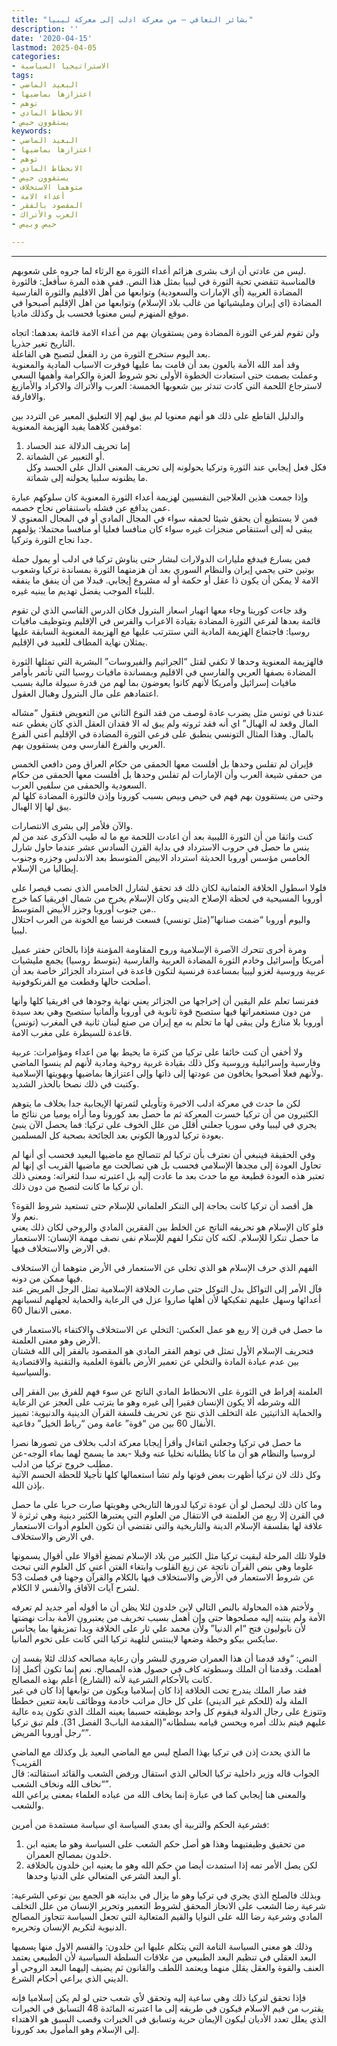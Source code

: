 ```yaml
---
title: "بشائر التعافي – من معركة ادلب إلى معركة ليبيا"
description: ''
date: '2020-04-15'
lastmod: 2025-04-05
categories:
- الاستراتيجيا السياسية
tags:
- البعيد الماضي
- اعتزازها بماضيها
- توهم
- الانحطاط المادي
- يستقوون حيص
keywords:
- البعيد الماضي
- اعتزازها بماضيها
- توهم
- الانحطاط المادي
- يستقوون حيص
- متوهما الاستخلاف
- أعداء الامة
- المقصود بالفقر
- العرب والأتراك
- حيص وبيص

---
```

****

ليس من عادتي أن ازف بشرى هزائم أعداء الثورة مع الرثاء لما جروه على شعوبهم.  
فالمناسبة تتقضي تحية الثورة في ليبيا بمثل هذا النص. ففي هذه المرة سأفعل: فالثورة المضادة العربية (أي الإمارات والسعودية) وتوابعها من أهل الاقليم والثورة الفارسية المضادة (اي إيران ومليشياتها من غالب بلاد الإسلام) وتوابعها من اهل الإقليم أصبحوا في موقع المنهزم ليس معنويا فحسب بل وكذلك ماديا.

ولن تقوم لفرعي الثورة المضادة ومن يستقويان بهم من أعداء الامة قائمة بعدهما: اتجاه التاريخ تغير جذريا.  
بعد اليوم ستخرج الثورة من رد الفعل لتصبح هي الفاعلة.  
وقد أمد الله الأمة بالعون بعد أن قامت بما عليها فوفرت الاسباب المادية والمعنوية وعملت بصمت حتى استعادت الخطوة الأولى نحو شروط العزة والكرامة وأهمها السعي لاسترجاع اللحمة التي كادت تندثر بين شعوبها الخمسة: العرب والأتراك والاكراد والأمازيغ والافارقة.

والدليل القاطع على ذلك هو أنهم معنويا لم يبق لهم إلا التعليق المعبر عن التردد بين موقفين كلاهما يفيد الهزيمة المعنوية:  
1. إما تحريف الدلالة عند الحساد  
2. أو التعبير عن الشماتة.  
فكل فعل إيجابي عند الثورة وتركيا يحولونه إلى تحريف المعنى الدال على الحسد وكل ما يظنونه سلبيا يحولنه إلى شماتة.

وإذا جمعت هذين العلاجين النفسيين لهزيمة أعداء الثورة المعنوية كان سلوكهم عبارة عمن يدافع عن فشله باستنقاص نجاح خصمه.  
فمن لا يستطيع أن يحقق شيئا لحمقه سواء في المجال المادي أو في المجال المعنوي لا يبقى له إلى استنقاص منجزات غيره سواء كان منافسا فعليا أو منافسا محتملا: يؤلمهم جدا نجاح الثورة وتركيا.

فمن يسارع فيدفع مليارات الدولارات لبشار حتى يناوش تركيا في ادلب أو يمول حملة بوتين حتى يحمي إيران والنظام السوري بعد أن هزمتهما الثورة بمساندة تركيا وشعوب الامة لا يمكن أن يكون ذا عقل أو حكمة أو له مشروع إيجابي. فبدلا من أن ينفق ما ينفقه للبناء الموجب يفضل تهديم ما يبنيه غيره.

وقد جاءت كورينا وجاء معها انهيار اسعار البترول فكان الدرس القاسي الذي لن تقوم قائمة بعدها لفرعي الثورة المضادة بقيادة الاعراب والفرس في الإقليم وبتوظيف مافيات روسيا: فاجتماع الهزيمة المادية التي ستترتب عليها مع الهزيمة المعنوية السابقة عليها يمثلان نهاية المطاف للعبيد في الإقليم.

فالهزيمة المعنوية وحدها لا تكفي لقتل “الجراثيم والفيروسات” البشرية التي تمثلها الثورة المضادة بصفها العربي والفارسي في الاقليم وبمساندة مافيات روسيا التي تأتمر بأوامر مافيات إسرائيل وأمريكا لأنهم كانوا يعوضون بما لهم من قدرة سيولة مالية بسبب اعتمادهم على مال البترول وهبال العقول.

عندنا في تونس مثل يضرب عادة لوصف من فقد النوع الثاني من التعويض فنقول “مشاله المال وقعد له الهبال” اي أنه فقد ثروته ولم يبق له الا فقدان العقل الذي كان يغطي عنه بالمال. وهذا المثال التونسي ينطبق على فرعي الثورة المضادة في الإقليم أعني الفرع العربي والفرع الفارسي ومن يستقوون بهم.

فإيران لم تفلس وحدها بل أفلست معها الحمقى من حكام العراق ومن دافعي الخمس من حمقى شيعة العرب وأن الإمارات لم تفلس وحدها بل أفلست معها الحمقى من حكام السعودية والحمقى من سلفيي العرب.  
وحتى من يستقوون بهم فهم في حيص وبيص بسبب كورونا وإذن فالثورة المضادة كلها لم يبق لها إلا الهبال.

والآن فلأمر إلى بشرى الانتصارات.  
كنت واثقا من أن الثورة الليبية بعد أن اعادت اللحمة مع ما له طيب الذكرى عند من لم ينس ما حصل في حروب الاسترداد في بداية القرن السادس عشر عندما حاول شارل الخامس مؤسس أوروبا الحديثة استرداد الابيض المتوسط بعد الاندلس وجزره وجنوب إيطاليا من الإسلام.

فلولا اسطول الخلافة العثمانية لكان ذلك قد تحقق لشارل الخامس الذي نصب قيصرا على أوروبا المسيحية في لحظة الإصلاح الديني وكان الإسلام يخرج من شمال افريقيا كما خرج من جنوب أوروبا وجزر الأبيض المتوسط..  
واليوم أوروبا “ضمت صنانها”(مثل تونسي) فسعت فرنسا مع الخونة من العرب احتلال ليبيا.

ومرة أخرى تتحرك الآصرة الإسلامية وروح المقاومة المؤمنة فإذا بالخائن حفتر عميل أمريكا وإسرائيل وخادم الثورة المضادة العربية والفارسية (بتوسط روسيا) يجمع مليشيات عربية وروسية لغزو ليبيا بمساعدة فرنسية لتكون قاعدة في استرداد الجزائر خاصة بعد أن أصلحت حالها وقطعت مع الفرنكوفونية.

ففرنسا تعلم علم اليقين أن إخراجها من الجزائر يعني نهاية وجودها في افريقيا كلها وأنها من دون مستعمراتها فيها ستصبح قوة ثانوية في أوروبا وألمانيا ستصبح وهي بعد سيدة أوروبا بلا منازع ولن يبقى لها ما تحلم به مع إيران من صنع لبنان ثانية في المغرب (تونس) قاعدة للسيطرة على مغرب الامة.

ولا أخفي أن كنت خائفا على تركيا من كثرة ما يحيط بها من اعداء ومؤامرات: عربية وفارسية وإسرائيلية وروسية وكل ذلك بقيادة غربية روحية ومادية لأنهم لم ينسوا الماضي ولأنهم فعلا أصبحوا يخافون من عودتها إلى ذاتها وإلى اعتزازها بماضيها وبهويتها الإسلامية.  
وكتبت في ذلك نصحا بالحذر الشديد.

لكن ما حدث في معركة ادلب الاخيرة وتأويلي لثمرتها الإيجابية جدا بخلاف ما يتوهم الكثيرون من أن تركيا خسرت المعركة ثم ما حصل بعد كورونا وما أراه يوميا من نتائج ما يجري في ليبيا وفي سوريا جعلني أقلل من علل الخوف على تركيا: فما يحصل الآن ينبئ بعودة تركيا لدورها الكوني بعد الجائحة بصحبة كل المسلمين.

وفي الحقيقة فينبغي أن نعترف بأن تركيا لم تتصالح مع ماضيها البعيد فحسب أي أنها لم تحاول العودة إلى مجدها الإسلامي فحسب بل هي تصالحت مع ماضيها القريب أي إنها لم تعتبر هذه العودة قطيعة مع ما حدث بعد ما عادت إليه بل اعتبرته سدا لثغراته: ومعنى ذلك أن تركيا ما كانت لتصبح من دون ذلك.

هل أقصد أن تركيا كانت بحاجة إلى التنكر العلماني للإسلام حتى تستعيد شروط القوة؟  
نعم ولا.  
فلو كان الإسلام هو تحريفه الناتج عن الخلط بين الفقرين المادي والروحي لكان ذلك يعني ما حصل تنكرا للإسلام. لكنه كان تنكرا لفهم للإسلام نفى نصف مهمة الإنسان: الاستعمار في الارض والاستخلاف فيها.

الفهم الذي حرف الإسلام هو الذي تخلى عن الاستعمار في الأرض متوهما أن الاستخلاف فيها ممكن من دونه.  
فآل الأمر إلى التواكل بدل التوكل حتى صارت الخلافة الإسلامية تمثل الرجل المريض عند أعدائها وسهل عليهم تفكيكها لأن أهلها صاروا عزل في الرعاية والحماية لجهلهم لنسيانهم معنى الانفال 60.

ما حصل في قرن إلا ربع هو عمل العكس: التخلي عن الاستخلاف والاكتفاء بالاستعمار في الأرض وهو معنى العلمنة.  
فتحريف الإسلام الأول تمثل في توهم الفقر المادي هو المقصود بالفقر إلى الله فشتان بين عدم عبادة المادة والتخلي عن تعمير الأرض بالقوة العلمية والتقنية والاقتصادية والسياسية.

العلمنة إفراط في الثورة على الانحطاط المادي الناتج عن سوء فهم للفرق بين الفقر إلى الله وشرطه ألا يكون الإنسان فقيرا إلى غيره وهو ما يترتب على العجز عن الرعاية والحماية الذاتيتين علة التخلف الذي نتج عن تحريف فلسفة القرآن الدينية والدنيوية: تمييز الأنفال 60 بين من “قوة” عامة ومن “رباط الخيل” دفاعية.

ما حصل في تركيا وجعلني اتفاءل وأقرأ إيجابا معركة ادلب بخلاف من تصورها نصرا لروسيا والنظام هو أن ما كانا يطلبانه تخليا عنه وقبلا -بعد ما يسمح لهما بماء الوجه-عن مطلب خروج تركيا من ادلب.  
وكل ذلك لان تركيا أظهرت بعض قوتها ولم تشأ استعمالها كلها تأجيلا للحظة الحسم الآتية بإذن الله.

وما كان ذلك ليحصل لو أن عودة تركيا لدورها التاريخي وهويتها صارت حربا على ما حصل في القرن إلا ربع من العلمنة في الانتقال من العلوم التي يعتبرها الكثير دينية وهي ثرثرة لا علاقة لها بفلسفة الإسلام الدينة والتاريخية والتي تقتضي أن تكون العلوم أدوات الاستعمار في الارض والاستخلاف.

فلولا تلك المرحلة لبقيت تركيا مثل الكثير من بلاد الإسلام تمضغ أقوالا على أقوال يسمونها علوما وهي بنص القرآن ناتجة عن زيغ القلوب وابتغاء الفتن أعني كل العلوم التي تبحث عن شروط الاستعمار في الأرض والاستخلاف فيها بالكلام والقرآن وجهنا في فصلت 53 لشرح آيات الآفاق والأنفس لا الكلام.

ولأختم هذه المحاولة بالنص التالي لابن خلدون لئلا يظن أن ما أقوله أمر جديد لم تعرفه الأمة ولم ينتبه إليه مصلحوها حتى وإن أهمل بسبب تخريف من يعتبرون الأمة بدأت نهضتها لأن نابوليون فتح “ام الدنيا” ولأن محمد علي ثار على الخلافة وبدأ تمزيقها بما يجانس سايكس بيكو وخطة وضعها لايبنتس لتلهية تركيا التي كانت على تخوم ألمانيا.

النص: “وقد قدمنا أن هذا العمران ضروري للبشر وأن رعاية مصالحه كذلك لئلا يفسد إن أهملت. وقدمنا أن الملك وسطوته كاف في حصول هذه المصالح. نعم إنما تكون أكمل إذا كانت بالأحكام الشرعية لأنه (الشارع) أعلم بهذه المصالح.  
فقد صار الملك يندرج تحت الخلافة إذا كان إسلاميا ويكون من توابعها إذا كان في غير الملة وله (للحكم غير الديني) على كل حال مراتب خادمة ووظائف تابعة تتعين خططا وتتوزع على رجال الدولة فيقوم كل واحد بوظيفته حسبما يعينه الملك الذي تكون يده عالية عليهم فيتم بذلك أمره ويحسن قيامه بسلطانه”(المقدمة الباب3 الفصل 31). فلم تبق تركيا “رجل أوروبا المريض”.

ما الذي يحدث إذن في تركيا بهذا الصلح ليس مع الماضي البعيد بل وكذلك مع الماضي القريب؟  
الجواب قاله وزير داخلية تركيا الحالي الذي استقال ورفض الشعب والقائد استقالته: قال “نخاف الله ونخاف الشعب”.  
والمعنى هنا إيجابي كما في عبارة إنما يخاف الله من عباده العلماء بمعنى يراعي الله والشعب.

فشرعية الحكم والتربية أي بعدي السياسة اي سياسة مستمدة من أمرين:  
1. من تحقيق وظيفتيهما وهذا هو أصل حكم الشعب على السياسة وهو ما يعنيه ابن خلدون بمصالح العمران.  
2. لكن يصل الأمر تمه إذا استمدت أيضا من حكم الله وهو ما يعنيه ابن خلدون بالخلافة أو البعد الشرعي المتعالي على الدنيا وحدها.

وبذلك فالصلح الذي يجري في تركيا وهو ما يزال في بدايته هو الجمع بين نوعي الشرعية: شرعية رضا الشعب على الانجاز المحقق لشروط التعمير وتحرير الإنسان من علل التخلف المادي وشرعية رضا الله على النوايا والقيم المتعالية التي تجعل السياسة تتجاوز المصالح الدنيوية لتكريم الإنسان وتحريره.

وذلك هو معنى السياسة التامة التي يتكلم عليها ابن خلدون: والقسم الاول منها يسميها البعد العقلي في تنظيم البعد الطبيعي من علاقات السلطة السياسية لأن الطبيعي يعتمد العنف والقوة والعقل يقلل منهما ويعتمد اللطف والقانون ثم يضيف إليهما البعد الروحي أو الديني الذي يراعي أحكام الشرع.

فإذا تحقق لتركيا ذلك وهي ساعية إليه وتحقق لأي شعب حتى لو لم يكن إسلاميا فإنه يقترب من قيم الاسلام فيكون في طريقه إلى ما اعتبرته المائدة 48 التسابق في الخيرات الذي يعلل تعدد الأديان ليكون الإيمان حرية وتسابق في الخيرات وقصب السبق هو الاهتداء إلى الإسلام وهو المأمول بعد كورونا.

###
